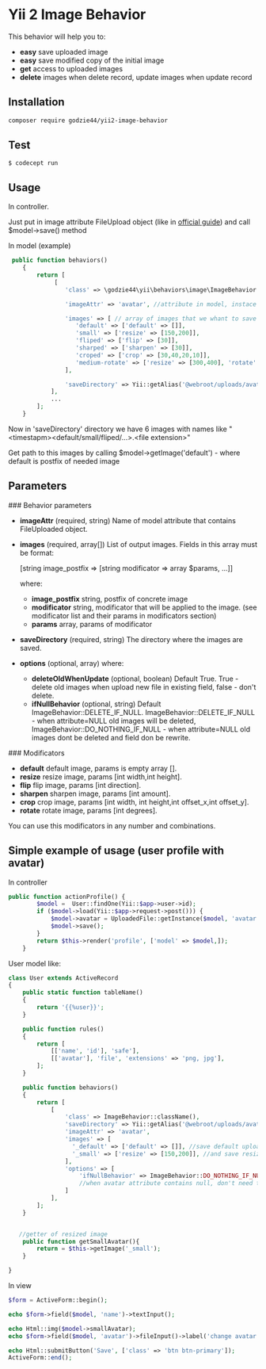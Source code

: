 Yii 2 Image Behavior
=====================
This behavior will help you to:

*    **easy** save uploaded image
*    **easy** save modified copy of the initial image
*    **get** access to uploaded images
*    **delete** images when delete record, update images when update record

Installation
------------
```bash
composer require godzie44/yii2-image-behavior
```

Test
-------------
```
$ codecept run
```

Usage
-------------
In controller.

Just put in image attribute FileUpload object (like in <a href="http://www.yiiframework.com/doc-2.0/guide-input-file-upload.html">official guide</a>) and call $model->save() method

In model (example)
```php
 public function behaviors()
    {
        return [
             [
                'class' => \godzie44\yii\behaviors\image\ImageBehavior::className(),

                'imageAttr' => 'avatar', //attribute in model, instace of FileUploaded

                'images' => [ // array of images that we whant to save
                   'default' => ['default' => []],
                   'small' => ['resize' => [150,200]],
                   'fliped' => ['flip' => [30]],
                   'sharped' => ['sharpen' => [30]],
                   'croped' => ['crop' => [30,40,20,10]],
                   'medium-rotate' => ['resize' => [300,400], 'rotate' => [40]],
                ],

                'saveDirectory' => Yii::getAlias('@webroot/uploads/avatars/'),
            ],
            ...
        ];
    }
```


Now in 'saveDirectory' directory we have 6 images with names like "\<timestapm\>\<default/small/fliped/...\>.\<file extension\>"

Get path to this images by calling $model->getImage('default') - where default is postfix of needed image

Parameters
----------

### Behavior parameters

* **imageAttr** (required, string) Name of model attribute that contains FileUploaded object.
* **images** (required, array[]) List of output images. Fields in this array must be format:

    [string image_postfix => [string modificator => array $params, ...]]

    where:
    * **image_postfix** string, postfix of concrete image
    * **modificator**   string, modificator that will be applied to the image. (see modificator list and their params in modificators section)
    * **params**        array, params of modificator



* **saveDirectory** (required, string) The directory where the images are saved.

* **options** (optional, array) where:
    * **deleteOldWhenUpdate** (optional, boolean) Default True. True - delete old images when upload new file in existing field, false - don't delete.
    * **ifNullBehavior**      (optional, string) Default ImageBehavior::DELETE_IF_NULL. ImageBehavior::DELETE_IF_NULL - when attribute=NULL old images will be deleted, ImageBehavior::DO_NOTHING_IF_NULL - when attribute=NULL old images dont be deleted and field don be rewrite.


### Modificators

* **default**   default image, params is empty array [].
* **resize**    resize image, params [int width,int height].
* **flip**      flip image, params [int direction].
* **sharpen**   sharpen image, params [int amount].
* **crop**      crop image, params [int width, int height,int offset_x,int offset_y].
* **rotate**    rotate image, params [int degrees].

You can use this modificators in any number and combinations.

Simple example of usage (user profile with avatar)
----------

In controller 

```php
public function actionProfile() {
        $model =  User::findOne(Yii::$app->user->id);
        if ($model->load(Yii::$app->request->post())) {
            $model->avatar = UploadedFile::getInstance($model, 'avatar');
            $model->save();
        }
        return $this->render('profile', ['model' => $model,]);
    }
```

User model like:

```php
class User extends ActiveRecord
{
    public static function tableName()
    {
        return '{{%user}}';
    }

    public function rules()
    {
        return [
            [['name', 'id'], 'safe'],
            [['avatar'], 'file', 'extensions' => 'png, jpg'],
        ];
    }

    public function behaviors()
    {
        return [
            [
                'class' => ImageBehavior::className(),
                'saveDirectory' => Yii::getAlias('@webroot/uploads/avatars/'),
                'imageAttr' => 'avatar',
                'images' => [
                  '_default' => ['default' => []], //save default upload image
                  '_small' => ['resize' => [150,200]], //and save resized copy
                ],
                'options' => [
                    'ifNullBehavior' => ImageBehavior::DO_NOTHING_IF_NULL, 
                    //when avatar attribute contains null, don't need to deleted images and rewrite avatar field
                ]
            ],
        ];
    }


   //getter of resized image
    public function getSmallAvatar(){
        return = $this->getImage('_small');
    }

}
```

In view 

```php
$form = ActiveForm::begin();

echo $form->field($model, 'name')->textInput();

echo Html::img($model->smallAvatar);
echo $form->field($model, 'avatar')->fileInput()->label('change avatar');

echo Html::submitButton('Save', ['class' => 'btn btn-primary']);
ActiveForm::end();
  
```

